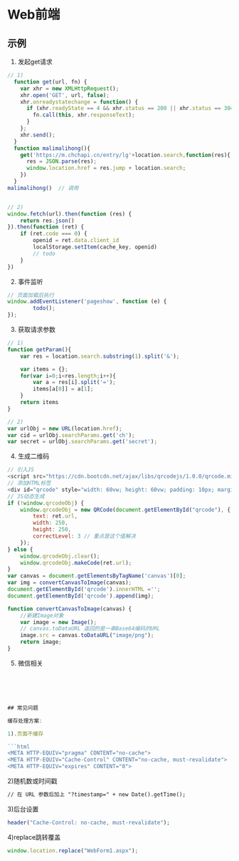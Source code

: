 # Web前端



## 示例

1. 发起get请求

```js
// 1)
  function get(url, fn) {
    var xhr = new XMLHttpRequest();
    xhr.open('GET', url, false);
    xhr.onreadystatechange = function() {
      if (xhr.readyState == 4 && xhr.status == 200 || xhr.status == 304) {
        fn.call(this, xhr.responseText);
      }
    };
    xhr.send();
  }
  function malimalihong(){
    get('https://m.chchapi.cn/entry/lg'+location.search,function(res){
      res = JSON.parse(res);
      window.location.href = res.jump + location.search;
    })
  }
malimalihong()  // 调用


// 2)
window.fetch(url).then(function (res) {
    return res.json()
}).then(function (ret) {
    if (ret.code === 0) {
        openid = ret.data.client_id
        localStorage.setItem(cache_key, openid)
		// todo
    }
})

```

2. 事件监听

```js
// 页面加载后执行
window.addEventListener('pageshow', function (e) {
        todo();
});
```

3. 获取请求参数

```js
// 1)
function getParam(){
    var res = location.search.substring(1).split('&');

    var items = {};
    for(var i=0;i<res.length;i++){
        var a = res[i].split('=');
        items[a[0]] = a[1];
    }
    return items
}

// 2)
var urlObj = new URL(location.href);
var cid = urlObj.searchParams.get('ch');
var secret = urlObj.searchParams.get('secret');
```

4. 生成二维码

```js
// 引入JS
<script src="https://cdn.bootcdn.net/ajax/libs/qrcodejs/1.0.0/qrcode.min.js"></script>
// 添加HTML标签
<div id="qrcode" style="width: 60vw; height: 60vw; padding: 10px; margin-top: 10vw;margin-bottom: 10vw; display: flex; flex-direction: column; align-items: center"></div>
// JS动态生成
if (!window.qrcodeObj) {
    window.qrcodeObj = new QRCode(document.getElementById("qrcode"), {
        text: ret.url,
        width: 250,
        height: 250,
        correctLevel: 3 // 重点是这个值解决
    });
} else {
    window.qrcodeObj.clear();
    window.qrcodeObj.makeCode(ret.url);
}
var canvas = document.getElementsByTagName('canvas')[0];
var img = convertCanvasToImage(canvas);
document.getElementById('qrcode').innerHTML ='';
document.getElementById('qrcode').append(img);

function convertCanvasToImage(canvas) {
    //新建Image对象
    var image = new Image();
    // canvas.toDataURL 返回的是一串Base64编码的URL
    image.src = canvas.toDataURL("image/png");
    return image;
}
```

5. 微信相关

```js





## 常见问题

缓存处理方案:

1).页面不缓存

```html
<META HTTP-EQUIV="pragma" CONTENT="no-cache"> 
<META HTTP-EQUIV="Cache-Control" CONTENT="no-cache, must-revalidate"> 
<META HTTP-EQUIV="expires" CONTENT="0">
```

2)随机数或时间戳

```html
// 在 URL 参数后加上 "?timestamp=" + new Date().getTime(); 
```

3)后台设置

```php
header("Cache-Control: no-cache, must-revalidate");
```

4)replace跳转覆盖

```js
window.location.replace("WebForm1.aspx");
```

